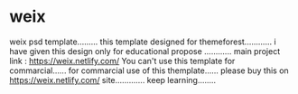# weix
weix psd template.........
this template designed for themeforest............
i have given this design only for educational propose ............
main project link : https://weix.netlify.com/
You can't use this template for commarcial......
for commarcial use of this themplate......
please buy this on https://weix.netlify.com/ site.............
keep learning........
